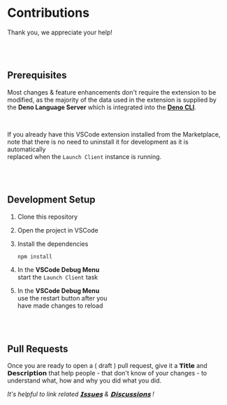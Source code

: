 
# Contributions

Thank you, we appreciate your help!

<br>
<br>

## Prerequisites

Most changes & feature enhancements don't require the extension to be  
modified, as the majority of the data used in the extension is supplied by  
the **Deno Language Server** which is integrated into the **[Deno CLI]**.

<br>

If you already have this VSCode extension installed from the Marketplace,  
note that there is no need to uninstall it for development as it is automatically  
replaced when the `Launch Client` instance is running.


<br>
<br>

## Development Setup

1.	Clone this repository

2.	Open the project in VSCode

3.	Install the dependencies

	```sh
	npm install
	```

4.	In the **VSCode Debug Menu**  
	start the `Launch Client` task

5.	In the **VSCode Debug Menu**  
	use the restart button after you  
	have made changes to reload

<br>
<br>

## Pull Requests

Once you are ready to open a ( draft ) pull request, give it a 𝗧𝗶𝘁𝗹𝗲 and  
𝗗𝗲𝘀𝗰𝗿𝗶𝗽𝘁𝗶𝗼𝗻 that help people - that don't know of your changes - to  
understand what, how and why you did what you did.

*It's helpful to link related [𝗜𝘀𝘀𝘂𝗲𝘀] & [𝗗𝗶𝘀𝗰𝘂𝘀𝘀𝗶𝗼𝗻𝘀] !*


<br>

<!----------------------------------------------------------------------------->

[𝗗𝗶𝘀𝗰𝘂𝘀𝘀𝗶𝗼𝗻𝘀]: https://github.com/denoland/vscode_deno/discussions
[𝗜𝘀𝘀𝘂𝗲𝘀]: https://github.com/denoland/vscode_deno/issues

[Deno CLI]: https://github.com/denoland/deno
